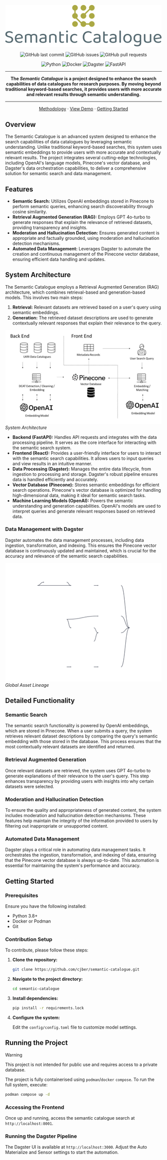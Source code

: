 <div align="center">

![](./reports/figs/svg/logo-no-background.svg)

![GitHub last commit](https://img.shields.io/github/last-commit/cjber/semantic-catalogue?style=for-the-badge)
![GitHub issues](https://img.shields.io/github/issues/cjber/semantic-catalogue?style=for-the-badge)
![GitHub pull requests](https://img.shields.io/github/issues-pr/cjber/semantic-catalogue?style=for-the-badge)

![Python](https://img.shields.io/badge/Python-FFD43B?style=for-the-badge&logo=python&logoColor=blue)
![Docker](https://img.shields.io/badge/Docker-2CA5E0?style=for-the-badge&logo=docker&logoColor=white)
![Dagster](https://img.shields.io/badge/Dagster-654FF0?style=for-the-badge&logo=Dagster&logoColor=white)
![FastAPI](https://img.shields.io/badge/fastapi-109989?style=for-the-badge&logo=FASTAPI&logoColor=white)

---
**The _Semantic Catalogue_ is a project designed to enhance the search capabilities of data catalogues for research purposes. By moving beyond traditional keyword-based searches, it provides users with more accurate and relevant results through semantic understanding.**

---

[Methodology](./reports/DOCS.md) · [View Demo](https://apps.cdrc.ac.uk/semantic-catalogue) · [Getting Started](https://github.com/cjber/semantic-catalogue?tab=readme-ov-file#getting-started)
</div>


## Overview

The Semantic Catalogue is an advanced system designed to enhance the search capabilities of data catalogues by leveraging semantic understanding. Unlike traditional keyword-based searches, this system uses semantic embeddings to provide users with more accurate and contextually relevant results. The project integrates several cutting-edge technologies, including OpenAI's language models, Pinecone's vector database, and Dagster's data orchestration capabilities, to deliver a comprehensive solution for semantic search and data management.

## Features

- **Semantic Search:** Utilizes OpenAI embeddings stored in Pinecone to perform semantic queries, enhancing search discoverability through cosine similarity.
- **Retrieval Augmented Generation (RAG):** Employs GPT 4o-turbo to generate responses that explain the relevance of retrieved datasets, providing transparency and insights.
- **Moderation and Hallucination Detection:** Ensures generated content is appropriate and factually grounded, using moderation and hallucination detection mechanisms.
- **Automated Data Management:** Leverages Dagster to automate the creation and continuous management of the Pinecone vector database, ensuring efficient data handling and updates.

## System Architecture

The Semantic Catalogue employs a Retrieval Augmented Generation (RAG) architecture, which combines retrieval-based and generation-based models. This involves two main steps:

1. **Retrieval:** Relevant datasets are retrieved based on a user's query using semantic embeddings.
2. **Generation:** The retrieved dataset descriptions are used to generate contextually relevant responses that explain their relevance to the query.

![System Architecture](./reports/figs/system.png)
*System Architecture*

- **Backend (FastAPI):** Handles API requests and integrates with the data processing pipeline. It serves as the core interface for interacting with the semantic search system.
- **Frontend (React):** Provides a user-friendly interface for users to interact with the semantic search capabilities. It allows users to input queries and view results in an intuitive manner.
- **Data Processing (Dagster):** Manages the entire data lifecycle, from ingestion to processing and storage. Dagster's robust pipeline ensures data is handled efficiently and accurately.
- **Vector Database (Pinecone):** Stores semantic embeddings for efficient search operations. Pinecone's vector database is optimized for handling high-dimensional data, making it ideal for semantic search tasks.
- **Machine Learning Models (OpenAI):** Powers the semantic understanding and generation capabilities. OpenAI's models are used to interpret queries and generate relevant responses based on retrieved data.

### Data Management with Dagster

Dagster automates the data management processes, including data ingestion, transformation, and indexing. This ensures the Pinecone vector database is continuously updated and maintained, which is crucial for the accuracy and relevance of the semantic search capabilities.

![Global Asset Lineage](./reports/figs/Global_Asset_Lineage.svg)
*Global Asset Lineage*


## Detailed Functionality

### Semantic Search

The semantic search functionality is powered by OpenAI embeddings, which are stored in Pinecone. When a user submits a query, the system retrieves relevant dataset descriptions by comparing the query's semantic embedding with those stored in the database. This process ensures that the most contextually relevant datasets are identified and returned.

### Retrieval Augmented Generation

Once relevant datasets are retrieved, the system uses GPT 4o-turbo to generate explanations of their relevance to the user's query. This step enhances transparency by providing users with insights into why certain datasets were selected.

### Moderation and Hallucination Detection

To ensure the quality and appropriateness of generated content, the system includes moderation and hallucination detection mechanisms. These features help maintain the integrity of the information provided to users by filtering out inappropriate or unsupported content.

### Automated Data Management

Dagster plays a critical role in automating data management tasks. It orchestrates the ingestion, transformation, and indexing of data, ensuring that the Pinecone vector database is always up-to-date. This automation is essential for maintaining the system's performance and accuracy.

## Getting Started

### Prerequisites

Ensure you have the following installed:

- Python 3.8+
- Docker or Podman
- Git

### Contribution Setup

To contribute, please follow these steps:

1. **Clone the repository:**

   ```bash
   git clone https://github.com/cjber/semantic-catalogue.git
   ```

2. **Navigate to the project directory:**

   ```bash
   cd semantic-catalogue
   ```

3. **Install dependencies:**

   ```bash
   pip install -r requirements.lock
   ```

4. **Configure the system:**

   Edit the `config/config.toml` file to customize model settings.

## Running the Project

> [!WARNING]
> This project is not intended for public use and requires access to a private database.

The project is fully containerised using `podman`/`docker` `compose`. To run the full system, execute:

```bash
podman compose up -d
```

### Accessing the Frontend

Once up and running, access the semantic catalogue search at `http://localhost:8001`.

### Running the Dagster Pipeline

The Dagster UI is available at `http://localhost:3000`. Adjust the Auto Materialize and Sensor settings to start the automation.
